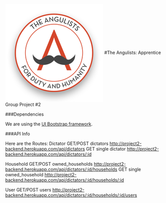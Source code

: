 <img align="center" src="img/angulist-logo.png" alt="The Angulists - For Duty and Humanity">
#The Angulists: Apprentice Group Project #2

###Dependencies

We are using the [UI Bootstrap framework](http://angular-ui.github.io/bootstrap/).

###API Info

Here are the Routes:
Dictator
GET/POST dictators http://project2-backend.herokuapp.com/api/dictators
GET single dictator http://project2-backend.herokuapp.com/api/dictators/:id

Household
GET/POST owned_households http://project2-backend.herokuapp.com/api/dictators/:id/households
GET  single owned_household http://project2-backend.herokuapp.com/api/dictators/:id/households/:id

User
GET/POST users http://project2-backend.herokuapp.com/api/dictators/:id/households/:id/users
